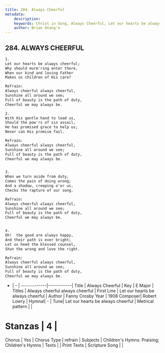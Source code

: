 ```yaml
---
title: 284. Always Cheerful
metadata:
    description: 
    keywords: Christ in Song, Always Cheerful, Let our hearts be always cheerful, Always cheerful always cheerful
    author: Brian Onang'o
---
```



## 284. ALWAYS CHEERFUL

```txt
1.
Let our hearts be always cheerful;
Why should murm'ring enter there,
When our kind and loving Father
Makes us children of His care?

Refrain:
Always cheerful always cheerful,
Sunshine all around we see;
Full of beauty is the path of duty,
Cheerful we may always be.

2.
With His gentle hand to lead us,
Should the pow'rs of sin assail,
He has promised grace to help us;
Never can His promise fail. 

Refrain:
Always cheerful always cheerful,
Sunshine all around we see;
Full of beauty is the path of duty,
Cheerful we may always be.


3.
When we turn aside from duty,
Comes the pain of doing wrong;
And a shadow, creeping o'er us,
Checks the rapture of our song. 

Refrain:
Always cheerful always cheerful,
Sunshine all around we see;
Full of beauty is the path of duty,
Cheerful we may always be.


4.
Oh!  the good are always happy,
And their path is ever bright;
Let us heed the blessed counsel,
Shun the wrong and love the right. 

Refrain:
Always cheerful always cheerful,
Sunshine all around we see;
Full of beauty is the path of duty,
Cheerful we may always be.

```

- |   -  |
-------------|------------|
Title | Always Cheerful |
Key | E Major |
Titles | Always cheerful always cheerful |
First Line | Let our hearts be always cheerful |
Author | Fanny Crosby
Year | 1908
Composer| Robert Lowry |
Hymnal|  - |
Tune| Let our hearts be always cheerful |
Metrical pattern | |
# Stanzas | 4 |
Chorus | Yes |
Chorus Type | refrain |
Subjects | Children's Hymns: Praising; Children's Hymns |
Texts |  |
Print Texts | 
Scripture Song |  |
  
